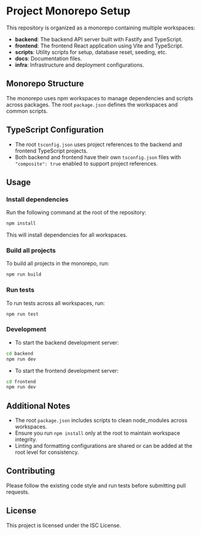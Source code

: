 # Project Monorepo Setup

This repository is organized as a monorepo containing multiple workspaces:

- **backend**: The backend API server built with Fastify and TypeScript.
- **frontend**: The frontend React application using Vite and TypeScript.
- **scripts**: Utility scripts for setup, database reset, seeding, etc.
- **docs**: Documentation files.
- **infra**: Infrastructure and deployment configurations.

## Monorepo Structure

The monorepo uses npm workspaces to manage dependencies and scripts across packages. The root `package.json` defines the workspaces and common scripts.

## TypeScript Configuration

- The root `tsconfig.json` uses project references to the backend and frontend TypeScript projects.
- Both backend and frontend have their own `tsconfig.json` files with `"composite": true` enabled to support project references.

## Usage

### Install dependencies

Run the following command at the root of the repository:

```bash
npm install
```

This will install dependencies for all workspaces.

### Build all projects

To build all projects in the monorepo, run:

```bash
npm run build
```

### Run tests

To run tests across all workspaces, run:

```bash
npm run test
```

### Development

- To start the backend development server:

```bash
cd backend
npm run dev
```

- To start the frontend development server:

```bash
cd frontend
npm run dev
```

## Additional Notes

- The root `package.json` includes scripts to clean node_modules across workspaces.
- Ensure you run `npm install` only at the root to maintain workspace integrity.
- Linting and formatting configurations are shared or can be added at the root level for consistency.

## Contributing

Please follow the existing code style and run tests before submitting pull requests.

## License

This project is licensed under the ISC License.
